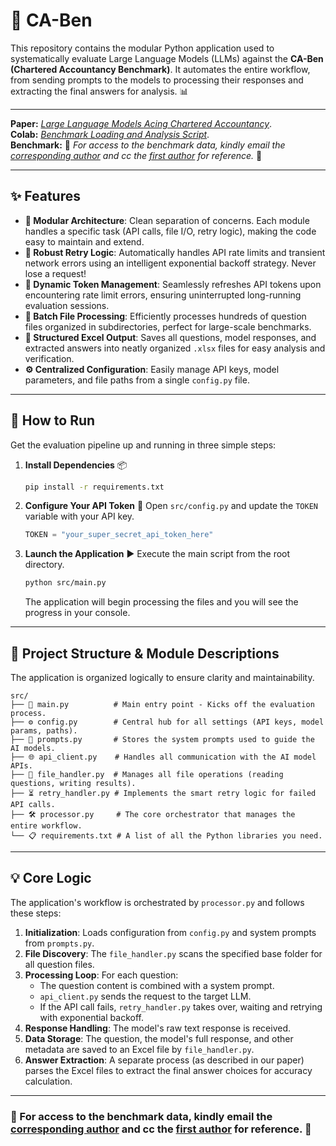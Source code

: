 # 🤖 CA-Ben

This repository contains the modular Python application used to systematically evaluate Large Language Models (LLMs) against the **CA-Ben (Chartered Accountancy Benchmark)**. It automates the entire workflow, from sending prompts to the models to processing their responses and extracting the final answers for analysis. 📊

-----
**Paper:** *[Large Language Models Acing Chartered Accountancy](https://arxiv.org/html/2506.21031v1)*.<br>
**Colab:** *[Benchmark Loading and Analysis Script](https://drive.google.com/file/d/1pTFCfyfWpc0_RmUuSImaaeR9z5kfmlii/view?usp=sharing)*.<br>
**Benchmark:** 📩 *For access to the benchmark data, kindly email the [corresponding author](mailto:aliabidi4685@gmail.com) and cc the [first author](mailto:jatingupta261001@gmail.com) for reference.* 📩

-----

## ✨ Features

  - **🧱 Modular Architecture**: Clean separation of concerns. Each module handles a specific task (API calls, file I/O, retry logic), making the code easy to maintain and extend.
  - **🔄 Robust Retry Logic**: Automatically handles API rate limits and transient network errors using an intelligent exponential backoff strategy. Never lose a request\!
  - **🔑 Dynamic Token Management**: Seamlessly refreshes API tokens upon encountering rate limit errors, ensuring uninterrupted long-running evaluation sessions.
  - **📂 Batch File Processing**: Efficiently processes hundreds of question files organized in subdirectories, perfect for large-scale benchmarks.
  - **📝 Structured Excel Output**: Saves all questions, model responses, and extracted answers into neatly organized `.xlsx` files for easy analysis and verification.
  - **⚙️ Centralized Configuration**: Easily manage API keys, model parameters, and file paths from a single `config.py` file.

-----

## 🚀 How to Run

Get the evaluation pipeline up and running in three simple steps:

1.  **Install Dependencies** 📦

    ```bash
    pip install -r requirements.txt
    ```

2.  **Configure Your API Token** 🔑
    Open `src/config.py` and update the `TOKEN` variable with your API key.

    ```python
    TOKEN = "your_super_secret_api_token_here"
    ```

3.  **Launch the Application** ▶️
    Execute the main script from the root directory.

    ```bash
    python src/main.py
    ```

    The application will begin processing the files and you will see the progress in your console.

-----

## 📁 Project Structure & Module Descriptions

The application is organized logically to ensure clarity and maintainability.

```
src/
├── 📜 main.py          # Main entry point - Kicks off the evaluation process.
├── ⚙️ config.py        # Central hub for all settings (API keys, model params, paths).
├── 🧠 prompts.py       # Stores the system prompts used to guide the AI models.
├── 🌐 api_client.py    # Handles all communication with the AI model APIs.
├── 📄 file_handler.py  # Manages all file operations (reading questions, writing results).
├── ⏳ retry_handler.py # Implements the smart retry logic for failed API calls.
├── 🛠️ processor.py     # The core orchestrator that manages the entire workflow.
└── 📋 requirements.txt # A list of all the Python libraries you need.
```

-----

## 💡 Core Logic

The application's workflow is orchestrated by `processor.py` and follows these steps:

1.  **Initialization**: Loads configuration from `config.py` and system prompts from `prompts.py`.
2.  **File Discovery**: The `file_handler.py` scans the specified base folder for all question files.
3.  **Processing Loop**: For each question:
      * The question content is combined with a system prompt.
      * `api_client.py` sends the request to the target LLM.
      * If the API call fails, `retry_handler.py` takes over, waiting and retrying with exponential backoff.
4.  **Response Handling**: The model's raw text response is received.
5.  **Data Storage**: The question, the model's full response, and other metadata are saved to an Excel file by `file_handler.py`.
6.  **Answer Extraction**: A separate process (as described in our paper) parses the Excel files to extract the final answer choices for accuracy calculation.

----

### 📩 For access to the benchmark data, kindly email the [corresponding author](mailto:aliabidi4685@gmail.com) and cc the [first author](jatingupta261001@gmail.com) for reference. 📩




